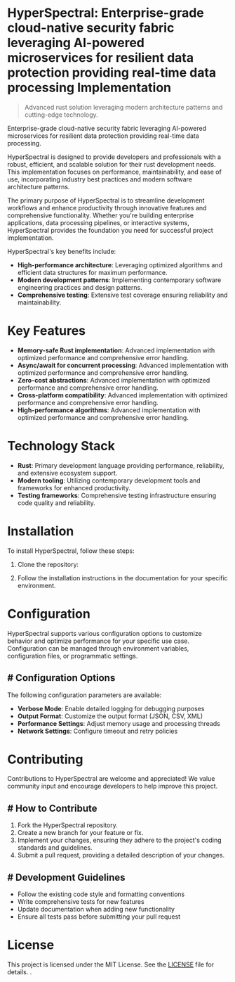 <!-- fallback_HyperSpectral_20250802212035_51828 -->

# HyperSpectral: Enterprise-grade cloud-native security fabric leveraging AI-powered microservices for resilient data protection providing real-time data processing Implementation
> Advanced rust solution leveraging modern architecture patterns and cutting-edge technology.

Enterprise-grade cloud-native security fabric leveraging AI-powered microservices for resilient data protection providing real-time data processing.

HyperSpectral is designed to provide developers and professionals with a robust, efficient, and scalable solution for their rust development needs. This implementation focuses on performance, maintainability, and ease of use, incorporating industry best practices and modern software architecture patterns.

The primary purpose of HyperSpectral is to streamline development workflows and enhance productivity through innovative features and comprehensive functionality. Whether you're building enterprise applications, data processing pipelines, or interactive systems, HyperSpectral provides the foundation you need for successful project implementation.

HyperSpectral's key benefits include:

* **High-performance architecture**: Leveraging optimized algorithms and efficient data structures for maximum performance.
* **Modern development patterns**: Implementing contemporary software engineering practices and design patterns.
* **Comprehensive testing**: Extensive test coverage ensuring reliability and maintainability.

# Key Features

* **Memory-safe Rust implementation**: Advanced implementation with optimized performance and comprehensive error handling.
* **Async/await for concurrent processing**: Advanced implementation with optimized performance and comprehensive error handling.
* **Zero-cost abstractions**: Advanced implementation with optimized performance and comprehensive error handling.
* **Cross-platform compatibility**: Advanced implementation with optimized performance and comprehensive error handling.
* **High-performance algorithms**: Advanced implementation with optimized performance and comprehensive error handling.

# Technology Stack

* **Rust**: Primary development language providing performance, reliability, and extensive ecosystem support.
* **Modern tooling**: Utilizing contemporary development tools and frameworks for enhanced productivity.
* **Testing frameworks**: Comprehensive testing infrastructure ensuring code quality and reliability.

# Installation

To install HyperSpectral, follow these steps:

1. Clone the repository:


2. Follow the installation instructions in the documentation for your specific environment.

# Configuration

HyperSpectral supports various configuration options to customize behavior and optimize performance for your specific use case. Configuration can be managed through environment variables, configuration files, or programmatic settings.

## # Configuration Options

The following configuration parameters are available:

* **Verbose Mode**: Enable detailed logging for debugging purposes
* **Output Format**: Customize the output format (JSON, CSV, XML)
* **Performance Settings**: Adjust memory usage and processing threads
* **Network Settings**: Configure timeout and retry policies

# Contributing

Contributions to HyperSpectral are welcome and appreciated! We value community input and encourage developers to help improve this project.

## # How to Contribute

1. Fork the HyperSpectral repository.
2. Create a new branch for your feature or fix.
3. Implement your changes, ensuring they adhere to the project's coding standards and guidelines.
4. Submit a pull request, providing a detailed description of your changes.

## # Development Guidelines

* Follow the existing code style and formatting conventions
* Write comprehensive tests for new features
* Update documentation when adding new functionality
* Ensure all tests pass before submitting your pull request

# License

This project is licensed under the MIT License. See the [LICENSE](https://github.com/ludo53/HyperSpectral/blob/main/LICENSE) file for details.
.